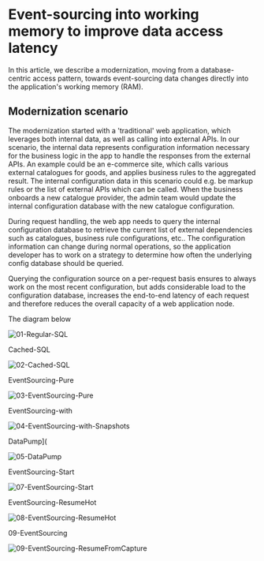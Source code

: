 # Event-sourcing into working memory to improve data access latency

In this article, we describe a modernization, moving from a database-centric access pattern, towards event-sourcing data changes directly into the application's working memory (RAM). 

## Modernization scenario

The modernization started with a 'traditional' web application, which leverages both internal data, as well as calling into external APIs. In our scenario, the internal data represents configuration information necessary for the business logic in the app to handle the responses from the external APIs. An example could be an e-commerce site, which calls various external catalogues for goods, and applies business rules to the aggregated result. The internal configuration data in this scenario could e.g. be markup rules or the list of external APIs which can be called. When the business onboards a new catalogue provider, the admin team would update the internal configuration database with the new catalogue configuration. 

During request handling, the web app needs to query the internal configuration database to retrieve the current list of external dependencies such as catalogues, business rule configurations, etc.. The configuration information can change during normal operations, so the application developer has to work on a strategy to determine how often the underlying config database should be queried. 

Querying the configuration source on a per-request basis ensures to always work on the most recent configuration, but adds considerable load to the configuration database, increases the end-to-end latency of each request and therefore reduces the overall capacity of a web application node.

The diagram below 

![01-Regular-SQL](2023-01-25--event-sourcing-1_01-Regular-SQL.png)





Cached-SQL

![02-Cached-SQL](2023-01-25--event-sourcing-1_02-Cached-SQL.png)





EventSourcing-Pure

![03-EventSourcing-Pure](2023-01-25--event-sourcing-1_03-EventSourcing-Pure.png)





EventSourcing-with

![04-EventSourcing-with-Snapshots](2023-01-25--event-sourcing-1_04-EventSourcing-with-Snapshots.png)





DataPump](

![05-DataPump](2023-01-25--event-sourcing-1_05-DataPump.png)





EventSourcing-Start

![07-EventSourcing-Start](2023-01-25--event-sourcing-1_07-EventSourcing-Start.png)





EventSourcing-ResumeHot

![08-EventSourcing-ResumeHot](2023-01-25--event-sourcing-1_08-EventSourcing-ResumeHot.png)





09-EventSourcing

![09-EventSourcing-ResumeFromCapture](2023-01-25--event-sourcing-1_09-EventSourcing-ResumeFromCapture.png)

